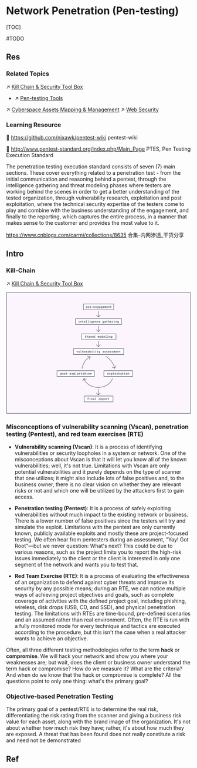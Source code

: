 # Network Penetration (Pen-testing)

[TOC]




#TODO 



## Res
### Related Topics
↗ [Kill Chain & Security Tool Box](../../../☠️%20Kill%20Chain%20&%20Security%20Tool%20Box/Kill%20Chain%20&%20Security%20Tool%20Box.md)
- ↗ [Pen-testing Tools](../../../☠️%20Kill%20Chain%20&%20Security%20Tool%20Box/Pen-testing%20Tools/Pen-testing%20Tools.md)

↗ [Cyberspace Assets Mapping & Management](../../../⛈️%20Risk%20Management/🐄%20Cyberspace%20Assets/🧨%20Cyberspace%20Assets%20Mapping%20&%20Management/Cyberspace%20Assets%20Mapping%20&%20Management.md)
↗ [Web Security](../Web%20Security.md)


### Learning Resource
📂 https://github.com/nixawk/pentest-wiki
pentest-wiki

📄 http://www.pentest-standard.org/index.php/Main_Page
PTES, Pen Testing Execution Standard

The penetration testing execution standard consists of seven (7) main sections. These cover everything related to a penetration test - from the initial communication and reasoning behind a pentest, through the intelligence gathering and threat modeling phases where testers are working behind the scenes in order to get a better understanding of the tested organization, through vulnerability research, exploitation and post exploitation, where the technical security expertise of the testers come to play and combine with the business understanding of the engagement, and finally to the reporting, which captures the entire process, in a manner that makes sense to the customer and provides the most value to it.

https://www.cnblogs.com/carmi/collections/8635
合集-内网渗透_干货分享



## Intro
### Kill-Chain
↗ [Kill Chain & Security Tool Box](../../../☠️%20Kill%20Chain%20&%20Security%20Tool%20Box/Kill%20Chain%20&%20Security%20Tool%20Box.md)

![](../../../../../Assets/Pics/Screenshot%202023-10-09%20at%207.33.54AM.png)

### Misconceptions of vulnerability scanning (Vscan), penetration testing (Pentest), and red team exercises (RTE)
- **Vulnerability scanning (Vscan)**: It is a process of identifying vulnerabilities or security loopholes in a system or network. One of the misconceptions about Vscan is that it will let you know all of the known vulnerabilities; well, it's not true. Limitations with Vscan are only potential vulnerabilities and it purely depends on the type of scanner that one utilizes; it might also include lots of false positives and, to the business owner, there is no clear vision on whether they are relevant risks or not and which one will be utilized by the attackers first to gain access. 

- **Penetration testing (Pentest)**: It is a process of safely exploiting vulnerabilities without much impact to the existing network or business. There is a lower number of false positives since the testers will try and simulate the exploit. Limitations with the pentest are only currently known, publicly available exploits and mostly these are project-focused testing. We often hear from pentesters during an assessment, "Yay! Got Root"—but we never question: What's next? This could be due to various reasons, such as the project limits you to report the high-risk issues immediately to the client or the client is interested in only one segment of the network and wants you to test that.

- **Red Team Exercise (RTE)**: It is a process of evaluating the effectiveness of an organization to defend against cyber threats and improve its security by any possible means; during an RTE, we can notice multiple ways of achieving project objectives and goals, such as complete coverage of activities with the defined project goal, including phishing, wireless, disk drops (USB, CD, and SSD), and physical penetration testing. The limitations with RTEs are time-bound, pre-defined scenarios and an assumed rather than real environment. Often, the RTE is run with a fully monitored mode for every technique and tactics are executed according to the procedure, but this isn't the case when a real attacker wants to achieve an objective.

Often, all three different testing methodologies refer to the term **hack** or **compromise**. We will hack your network and show you where your weaknesses are; but wait, does the client or business owner understand the term hack or compromise? How do we measure it? What are the criteria? And when do we know that the hack or compromise is complete? All the questions point to only one thing: what's the primary goal?


### Objective-based Penetration Testing
The primary goal of a pentest/RTE is to determine the real risk, differentiating the risk rating from the scanner and giving a business risk value for each asset, along with the brand image of the organization. It's not about whether how much risk they have; rather, it's about how much they are exposed. A threat that has been found does not really constitute a risk and need not be demonstrated



## Ref
